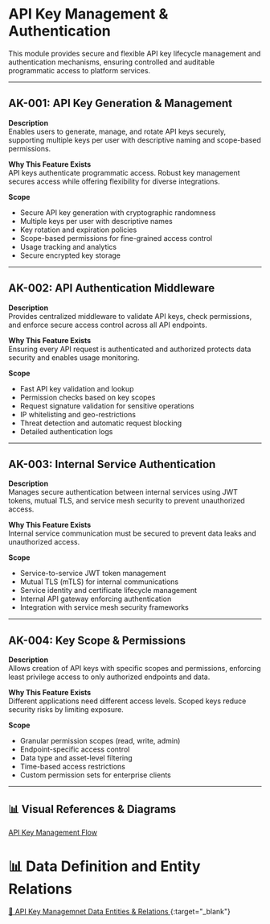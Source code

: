 # API Key Management & Authentication

This module provides secure and flexible API key lifecycle management and authentication mechanisms, ensuring controlled and auditable programmatic access to platform services.

---

## AK-001: API Key Generation & Management

**Description**  
Enables users to generate, manage, and rotate API keys securely, supporting multiple keys per user with descriptive naming and scope-based permissions.

**Why This Feature Exists**  
API keys authenticate programmatic access. Robust key management secures access while offering flexibility for diverse integrations.

**Scope**

- Secure API key generation with cryptographic randomness
- Multiple keys per user with descriptive names
- Key rotation and expiration policies
- Scope-based permissions for fine-grained access control
- Usage tracking and analytics
- Secure encrypted key storage

---

## AK-002: API Authentication Middleware

**Description**  
Provides centralized middleware to validate API keys, check permissions, and enforce secure access control across all API endpoints.

**Why This Feature Exists**  
Ensuring every API request is authenticated and authorized protects data security and enables usage monitoring.

**Scope**

- Fast API key validation and lookup
- Permission checks based on key scopes
- Request signature validation for sensitive operations
- IP whitelisting and geo-restrictions
- Threat detection and automatic request blocking
- Detailed authentication logs

---

## AK-003: Internal Service Authentication

**Description**  
Manages secure authentication between internal services using JWT tokens, mutual TLS, and service mesh security to prevent unauthorized access.

**Why This Feature Exists**  
Internal service communication must be secured to prevent data leaks and unauthorized access.

**Scope**

- Service-to-service JWT token management
- Mutual TLS (mTLS) for internal communications
- Service identity and certificate lifecycle management
- Internal API gateway enforcing authentication
- Integration with service mesh security frameworks

---

## AK-004: Key Scope & Permissions

**Description**  
Allows creation of API keys with specific scopes and permissions, enforcing least privilege access to only authorized endpoints and data.

**Why This Feature Exists**  
Different applications need different access levels. Scoped keys reduce security risks by limiting exposure.

**Scope**

- Granular permission scopes (read, write, admin)
- Endpoint-specific access control
- Data type and asset-level filtering
- Time-based access restrictions
- Custom permission sets for enterprise clients

---

## 📊 Visual References & Diagrams

<a href="https://miro.com/app/board/uXjVJbMT7pg=/?moveToWidget=3458764635973940032&cot=10" target="_blank"> API Key Management Flow </a>

# 📊 Data Definition and Entity Relations

[🔗 API Key Managemnet Data Entities & Relations ](../Data_Defination_Sheet/7-api-key-management--authentication.md){:target="\_blank"}
